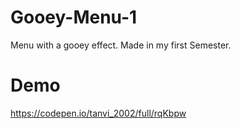 # Gooey-Menu-1
Menu with a gooey effect. Made in my first Semester.

# Demo
https://codepen.io/tanvi_2002/full/rqKbpw
